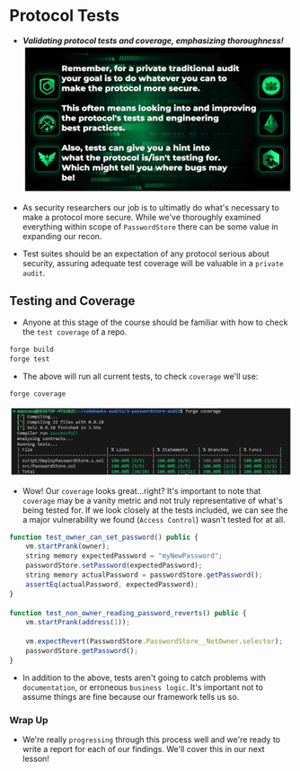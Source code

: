 # Protocol Tests
- ***Validating protocol tests and coverage, emphasizing thoroughness!***
![alt text](<Images/image copy 12.png>)

- As security researchers our job is to ultimatly do what's necessary to make a protocol more secure. While we've thoroughly examined everything within scope of `PasswordStore` there can be some value in expanding our recon.
- Test suites should be an expectation of any protocol serious about security, assuring adequate test coverage will be valuable in a `private audit`.

## Testing and Coverage
- Anyone at this stage of the course should be familiar with how to check the `test coverage` of a repo.

```bash
forge build
forge test
```

- The above will run all current tests, to check `coverage` we'll use:

```bash
forge coverage
```

![alt text](<Images/image copy 13.png>)

- Wow! Our `coverage` looks great...right? It's important to note that `coverage` may be a vanity metric and not truly representative of what's being tested for. If we look closely at the tests included, we can see the a major vulnerability we found (`Access Control`) wasn't tested for at all.

```js
function test_owner_can_set_password() public {
    vm.startPrank(owner);
    string memory expectedPassword = "myNewPassword";
    passwordStore.setPassword(expectedPassword);
    string memory actualPassword = passwordStore.getPassword();
    assertEq(actualPassword, expectedPassword);
}

function test_non_owner_reading_password_reverts() public {
    vm.startPrank(address(1));

    vm.expectRevert(PasswordStore.PasswordStore__NotOwner.selector);
    passwordStore.getPassword();
}
```

- In addition to the above, tests aren't going to catch problems with `documentation`, or erroneous `business logic`. It's important not to assume things are fine because our framework tells us so.

### Wrap Up
- We're really `progressing` through this process well and we're ready to write a report for each of our findings. We'll cover this in our next lesson!

